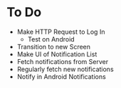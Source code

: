 # To Do

- Make HTTP Request to Log In
  - Test on Android
- Transition to new Screen
- Make UI of Notification List
- Fetch notifications from Server
- Regularly fetch new notifications
- Notify in Android Notifications